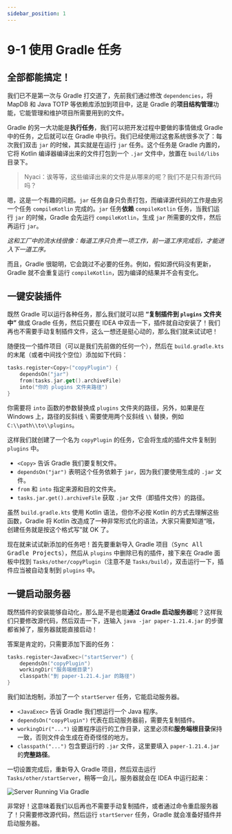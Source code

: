 ```yaml
---
sidebar_position: 1
---
```


# 9-1 使用 Gradle 任务

## 全部都能搞定！

我们已不是第一次与 Gradle 打交道了，先前我们通过修改 `dependencies`，将 MapDB 和 Java TOTP 等依赖库添加到项目中，这是 Gradle 的**项目结构管理**功能，它能管理和维护项目所需要用到的文件。

Gradle 的另一大功能是**执行任务**，我们可以把开发过程中要做的事情做成 Gradle 中的任务，之后就可以在 Gradle 中执行。我们已经使用过这套系统很多次了：每次我们双击 `jar` 的时候，其实就是在运行 `jar` 任务。这个任务是 Gradle 内置的，它将 Kotlin 编译器编译出来的文件打包到一个 `.jar` 文件中，放置在 `build/libs` 目录下。

> Nyaci：诶等等，这些编译出来的文件是从哪来的呢？我们不是只有源代码吗？

嗯，这是一个有趣的问题。`jar` 任务自身只负责打包，而编译源代码的工作是由另一个任务 `compileKotlin` 完成的。`jar` 任务**依赖** `compileKotlin` 任务，当我们运行 `jar` 的时候，Gradle 会先运行 `compileKotlin`，生成 `jar` 所需要的文件，然后再运行 `jar`。

*这和工厂中的流水线很像：每道工序只负责一项工作，前一道工序完成后，才能进入下一道工序。*

而且，Gradle 很聪明，它会跳过不必要的任务。例如，假如源代码没有更新，Gradle 就不会重复运行 `compileKotlin`，因为编译的结果并不会有变化。

## 一键安装插件

既然 Gradle 可以运行各种任务，那么我们就可以把 **“复制插件到 `plugins` 文件夹中”** 做成 Gradle 任务，然后只要在 IDEA 中双击一下，插件就自动安装了！我们再也不需要手动复制插件文件，这么一想还是挺心动的，那么我们就来试试吧！

随便找一个插件项目（可以是我们先前做的任何一个），然后在 `build.gradle.kts` 的末尾（或者中间找个空位）添加如下代码：

```kotlin
tasks.register<Copy>("copyPlugin") {
    dependsOn("jar")
    from(tasks.jar.get().archiveFile)
    into("你的 plugins 文件夹路径")
}
```

你需要将 `into` 函数的参数替换成 `plugins` 文件夹的路径，另外，如果是在 Windows 上，路径的反斜线 `\` 需要使用两个反斜线 `\\` 替换，例如 `C:\\path\\to\\plugins`。

这样我们就创建了一个名为 `copyPlugin` 的任务，它会将生成的插件文件复制到 `plugins` 中。

- `<Copy>` 告诉 Gradle 我们要复制文件。
- `dependsOn("jar")` 表明这个任务依赖于 `jar`，因为我们要使用生成的 `.jar` 文件。
- `from` 和 `into` 指定来源和目的文件夹。
- `tasks.jar.get().archiveFile` 获取 `.jar` 文件（即插件文件）的路径。

虽然 `build.gradle.kts` 使用 Kotlin 语法，但你不必按 Kotlin 的方式去理解这些函数，Gradle 将 Kotlin 改造成了一种非常形式化的语法，大家只需要知道“哦，创建任务就是按这个格式写”就 OK 了。

现在就来试试新添加的任务吧！首先要重新导入 Gradle 项目（<kbd>Sync All Gradle Projects</kbd>），然后从 `plugins` 中删除已有的插件，接下来在 Gradle 面板中找到 `Tasks/other/copyPlugin`（注意不是 `Tasks/build`），双击运行一下，插件应当被自动复制到 `plugins` 中。

## 一键启动服务器

既然插件的安装能够自动化，那么是不是也能**通过 Gradle 启动服务器**呢？这样我们只要修改源代码，然后双击一下，连输入 `java -jar paper-1.21.4.jar` 的步骤都省掉了，服务器就能直接启动！

答案是肯定的，只需要添加下面的任务：

```kotlin
tasks.register<JavaExec>("startServer") {
    dependsOn("copyPlugin")
    workingDir("服务端根目录")
    classpath("到 paper-1.21.4.jar 的路径")
}
```

我们如法炮制，添加了一个 `startServer` 任务，它能启动服务器。

- `<JavaExec>` 告诉 Gradle 我们想运行一个 Java 程序。
- `dependsOn("copyPlugin")` 代表在启动服务器前，需要先复制插件。
- `workingDir("...")` 设置程序运行的工作目录，这里必须和**服务端根目录**保持一致，否则文件会生成在奇奇怪怪的地方。
- `classpath("...")` 包含要运行的 `.jar` 文件，这里要填入 `paper-1.21.4.jar` 的**完整路径**。

一切设置完成后，重新导入 Gradle 项目，然后双击运行 `Tasks/other/startServer`，稍等一会儿，服务器就会在 IDEA 中运行起来：

![Server Running Via Gradle](/img/s2/gradle-start-server.png)

非常好！这意味着我们以后再也不需要手动复制插件，或者通过命令重启服务器了！只需要修改源代码，然后运行 `startServer` 任务，Gradle 就会准备好插件并启动服务器。